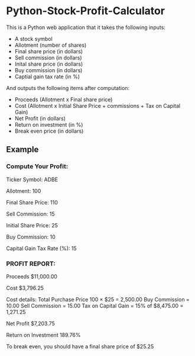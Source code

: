 # Python-Stock-Profit-Calculator
This is a Python web application that it takes the following inputs:

- A stock symbol
- Allotment (number of shares)
- Final share price (in dollars)
- Sell commission (in dollars)
- Inital share price (in dollars)
- Buy commission (in dollars)
- Captial gain tax rate (in %)

And outputs the following items after computation:

- Proceeds (Allotment x Final share price)
- Cost (Allotment x Initial Share Price + commissions + Tax on Capital Gain)
- Net Profit (in dollars)
- Return on investment (in %)
- Break even price (in dollars)

## Example ##

### Compute Your Profit: ###

Ticker Symbol: ADBE

Allotment: 100

Final Share Price: 110

Sell Commission: 15

Initial Share Price: 25

Buy Commission: 10

Capital Gain Tax Rate (%): 15

### PROFIT REPORT: ###

Proceeds $11,000.00

Cost $3,796.25

Cost details: Total Purchase Price 100 × $25 = 2,500.00 Buy Commission = 10.00 Sell Commission = 15.00 Tax on Capital Gain = 15% of $8,475.00 = 1,271.25

Net Profit $7,203.75

Return on Investment 189.76%

To break even, you should have a final share price of $25.25
